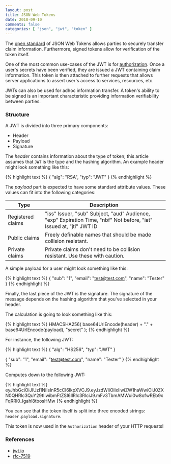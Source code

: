```yaml
---
layout: post
title: JSON Web Tokens
date: 2018-09-10
comments: false
categories: [ "json", "jwt", "token" ]
---
```


The [open standard](https://tools.ietf.org/html/rfc7519) of JSON Web Tokens allows parties to securely transfer claim information. Furthermore, signed tokens allow for verification of the token itself.

One of the most common use-cases of the JWT is for [authorization](https://en.wikipedia.org/wiki/Authorization). Once a user's secrets have been verified, they are issued a JWT containing claim information. This token is then attached to further requests that allows server applications to assert user's access to services, resources, etc.

JWTs can also be used for adhoc information transfer. A token's ability to be signed is an important characteristic providing information verifiability between parties. 

### Structure

A JWT is divided into three primary components:

* Header
* Payload
* Signature

The *header* contains information about the type of token; this article assumes that `JWT` is the type and the hashing algorithm. An example header might look something like this:

{% highlight text %}
{
  "alg": "RSA",
  "typ": "JWT"
}
{% endhighlight %}

The *payload* part is expected to have some standard attribute values. These values can fit into the following categories:

| Type | Description |
|------|-------------|
| Registered claims | "iss" Issuer, "sub" Subject, "aud" Audience, "exp" Expiration Time, "nbf" Not before, "iat" Issued at, "jti" JWT ID |
| Public claims | Freely definable names that should be made collision resistant. |
| Private claims | Private claims don't need to be collision resistant. Use these with caution. |

A simple payload for a user might look something like this:

{% highlight text %}
{
  "sub": "1",
  "email": "test@test.com",
  "name": "Tester"
}
{% endhighlight %}

Finally, the last piece of the JWT is the signature. The signature of the message depends on the hashing algorithm that you've selected in your header.

The calculation is going to look something like this:

{% highlight text %}
HMACSHA256(
  base64UrlEncode(header) + "." +
  base64UrlEncode(payload),
  "secret"
);
{% endhighlight %}

For instance, the following JWT:

{% highlight text %}
{
  "alg": "HS256",
  "typ": "JWT"
}

{
  "sub": "1",
  "email": "test@test.com",
  "name": "Tester"
}
{% endhighlight %}

Computes down to the following JWT:

{% highlight text %}
eyJhbGciOiJIUzI1NiIsInR5cCI6IkpXVCJ9.eyJzdWIiOiIxIiwiZW1haWwiOiJ0ZXN0QHRlc3QuY29tIiwibmFtZSI6IlRlc3RlciJ9.mFv3TbmAMWui0w8ofwREb9xFqRRl0_Igahl8tbosHMw
{% endhighlight %}

You can see that the token itself is split into three encoded strings: `header.payload.signature`.

This token is now used in the `Authorization` header of your HTTP requests!

### References

* [jwt.io](https://jwt.io)
* [rfc-7519](https://tools.ietf.org/html/rfc7519)

